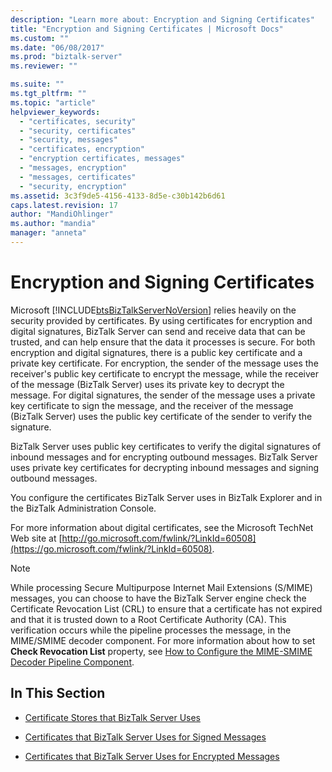 ```yaml
---
description: "Learn more about: Encryption and Signing Certificates"
title: "Encryption and Signing Certificates | Microsoft Docs"
ms.custom: ""
ms.date: "06/08/2017"
ms.prod: "biztalk-server"
ms.reviewer: ""

ms.suite: ""
ms.tgt_pltfrm: ""
ms.topic: "article"
helpviewer_keywords:
  - "certificates, security"
  - "security, certificates"
  - "security, messages"
  - "certificates, encryption"
  - "encryption certificates, messages"
  - "messages, encryption"
  - "messages, certificates"
  - "security, encryption"
ms.assetid: 3c3f9de5-4156-4133-8d5e-c30b142b6d61
caps.latest.revision: 17
author: "MandiOhlinger"
ms.author: "mandia"
manager: "anneta"
---
```

# Encryption and Signing Certificates
Microsoft [!INCLUDE[btsBizTalkServerNoVersion](../includes/btsbiztalkservernoversion-md.md)] relies heavily on the security provided by certificates. By using certificates for encryption and digital signatures, BizTalk Server can send and receive data that can be trusted, and can help ensure that the data it processes is secure. For both encryption and digital signatures, there is a public key certificate and a private key certificate. For encryption, the sender of the message uses the receiver's public key certificate to encrypt the message, while the receiver of the message (BizTalk Server) uses its private key to decrypt the message. For digital signatures, the sender of the message uses a private key certificate to sign the message, and the receiver of the message (BizTalk Server) uses the public key certificate of the sender to verify the signature.

 BizTalk Server uses public key certificates to verify the digital signatures of inbound messages and for encrypting outbound messages. BizTalk Server uses private key certificates for decrypting inbound messages and signing outbound messages.

 You configure the certificates BizTalk Server uses in BizTalk Explorer and in the BizTalk Administration Console.

 For more information about digital certificates, see the Microsoft TechNet Web site at [http://go.microsoft.com/fwlink/?LinkId=60508](https://go.microsoft.com/fwlink/?LinkId=60508).

> [!NOTE]
>  While processing Secure Multipurpose Internet Mail Extensions (S/MIME) messages, you can choose to have the BizTalk Server engine check the Certificate Revocation List (CRL) to ensure that a certificate has not expired and that it is trusted down to a Root Certificate Authority (CA). This verification occurs while the pipeline processes the message, in the MIME/SMIME decoder component. For more information about how to set **Check Revocation List** property, see [How to Configure the MIME-SMIME Decoder Pipeline Component](../core/how-to-configure-the-mime-smime-decoder-pipeline-component.md).

## In This Section

-   [Certificate Stores that BizTalk Server Uses](../core/certificate-stores-that-biztalk-server-uses.md)

-   [Certificates that BizTalk Server Uses for Signed Messages](../core/certificates-that-biztalk-server-uses-for-signed-messages.md)

-   [Certificates that BizTalk Server Uses for Encrypted Messages](../core/certificates-that-biztalk-server-uses-for-encrypted-messages.md)
